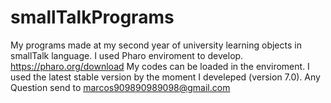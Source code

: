 # smallTalkPrograms
My programs made at my second year of university learning objects in smallTalk language.
I used Pharo enviroment to develop. https://pharo.org/download
My codes can be loaded in the enviroment. I used the latest stable version by the moment I develeped (version 7.0).
Any Question send to marcos909890989098@gmail.com

